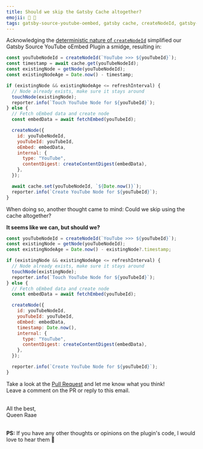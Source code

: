 ```yaml
---
title: Should we skip the Gatsby Cache altogether?
emojii: 🛑 🔄
tags: gatsby-source-youtube-oembed, gatsby cache, createNodeId, gatsby-node.js
---
```


Acknowledging the [deterministic nature of `createNodeId`](/emails/2022-03-30-deterministic/) simplified our Gatsby Source YouTube oEmbed Plugin a smidge, resulting in:

```js
const youTubeNodeId = createNodeId(`YouTube >>> ${youTubeId}`);
const timestamp = await cache.get(youTubeNodeId);
const existingNode = getNode(youTubeNodeId);
const existingNodeAge = Date.now() - timestamp;

if (existingNode && existingNodeAge <= refreshInterval) {
  // Node already exists, make sure it stays around
  touchNode(existingNode);
  reporter.info(`Touch YouTube Node for ${youTubeId}`);
} else {
  // Fetch oEmbed data and create node
  const embedData = await fetchEmbed(youTubeId);

  createNode({
    id: youTubeNodeId,
    youTubeId: youTubeId,
    oEmbed: embedData,
    internal: {
      type: "YouTube",
      contentDigest: createContentDigest(embedData),
    },
  });

  await cache.set(youTubeNodeId, `${Date.now()}`);
  reporter.info(`Create YouTube Node for ${youTubeId}`);
}
```

When doing so, another thought came to mind: Could we skip using the cache altogether?

**It seems like we can, but should we?**

```js
const youTubeNodeId = createNodeId(`YouTube >>> ${youTubeId}`);
const existingNode = getNode(youTubeNodeId);
const existingNodeAge = Date.now() - existingNode?.timestamp;

if (existingNode && existingNodeAge <= refreshInterval) {
  // Node already exists, make sure it stays around
  touchNode(existingNode);
  reporter.info(`Touch YouTube Node for ${youTubeId}`);
} else {
  // Fetch oEmbed data and create node
  const embedData = await fetchEmbed(youTubeId);

  createNode({
    id: youTubeNodeId,
    youTubeId: youTubeId,
    oEmbed: embedData,
    timestamp: Date.now(),
    internal: {
      type: "YouTube",
      contentDigest: createContentDigest(embedData),
    },
  });

  reporter.info(`Create YouTube Node for ${youTubeId}`);
}
```

Take a look at the [Pull Request](https://github.com/queen-raae/gatsby-source-youtube-oembed/pull/9/files) and let me know what you think!  
Leave a comment on the PR or reply to this email.

&nbsp;  
All the best,  
Queen Raae

&nbsp;  
**PS:** If you have any other thoughts or opinions on the plugin's code, I would love to hear them 🤩
